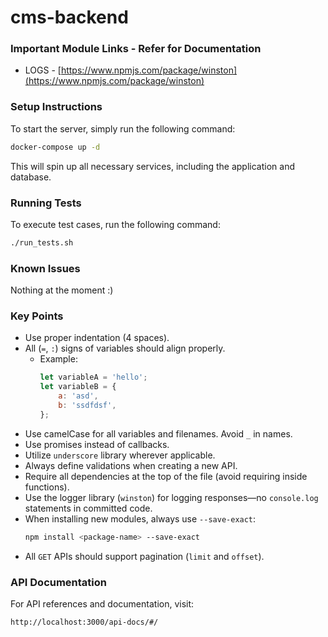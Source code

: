 # cms-backend

### Important Module Links - Refer for Documentation

- LOGS - [https://www.npmjs.com/package/winston](https://www.npmjs.com/package/winston)

### Setup Instructions

To start the server, simply run the following command:

```sh
docker-compose up -d
```

This will spin up all necessary services, including the application and database.

### Running Tests

To execute test cases, run the following command:

```sh
./run_tests.sh
```

### Known Issues

Nothing at the moment :)

### Key Points

- Use proper indentation (4 spaces).
- All (`=`, `:`) signs of variables should align properly.
  - Example:
    ```js
    let variableA = 'hello';
    let variableB = {
        a: 'asd',
        b: 'ssdfdsf',
    };
    ```
- Use camelCase for all variables and filenames. Avoid `_` in names.
- Use promises instead of callbacks.
- Utilize `underscore` library wherever applicable.
- Always define validations when creating a new API.
- Require all dependencies at the top of the file (avoid requiring inside functions).
- Use the logger library (`winston`) for logging responses—no `console.log` statements in committed code.
- When installing new modules, always use `--save-exact`:
  ```sh
  npm install <package-name> --save-exact
  ```
- All `GET` APIs should support pagination (`limit` and `offset`).

### API Documentation

For API references and documentation, visit:

```
http://localhost:3000/api-docs/#/
```